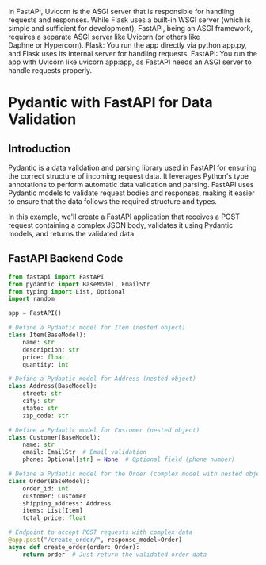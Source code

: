 In FastAPI, Uvicorn is the ASGI server that is responsible for handling requests and responses. While Flask uses a built-in WSGI server (which is simple and sufficient for development), FastAPI, being an ASGI framework, requires a separate ASGI server like Uvicorn (or others like Daphne or Hypercorn).
Flask: You run the app directly via python app.py, and Flask uses its internal server for handling requests.
FastAPI: You run the app with Uvicorn like uvicorn app:app, as FastAPI needs an ASGI server to handle requests properly.

# Pydantic with FastAPI for Data Validation

## Introduction

Pydantic is a data validation and parsing library used in FastAPI for ensuring the correct structure of incoming request data. It leverages Python's type annotations to perform automatic data validation and parsing. FastAPI uses Pydantic models to validate request bodies and responses, making it easier to ensure that the data follows the required structure and types.

In this example, we'll create a FastAPI application that receives a POST request containing a complex JSON body, validates it using Pydantic models, and returns the validated data.

## FastAPI Backend Code

```python
from fastapi import FastAPI
from pydantic import BaseModel, EmailStr
from typing import List, Optional
import random

app = FastAPI()

# Define a Pydantic model for Item (nested object)
class Item(BaseModel):
    name: str
    description: str
    price: float
    quantity: int

# Define a Pydantic model for Address (nested object)
class Address(BaseModel):
    street: str
    city: str
    state: str
    zip_code: str

# Define a Pydantic model for Customer (nested object)
class Customer(BaseModel):
    name: str
    email: EmailStr  # Email validation
    phone: Optional[str] = None  # Optional field (phone number)

# Define a Pydantic model for the Order (complex model with nested objects)
class Order(BaseModel):
    order_id: int
    customer: Customer
    shipping_address: Address
    items: List[Item]
    total_price: float

# Endpoint to accept POST requests with complex data
@app.post("/create_order/", response_model=Order)
async def create_order(order: Order):
    return order  # Just return the validated order data
